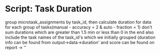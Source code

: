 # Script: Task Duration
group microtask_assignments by task_id, then calculate duration for data for each group of tasks(manual - accuracy = 2 & auto - fraction = 1)
don't sum durations which are greater than 1.5 min or less than 0
in the end also include the task names of the task_id's which we initially grouped
(duration info can be found from output->data->duration' and score can be found on report -> '<parameter>'
